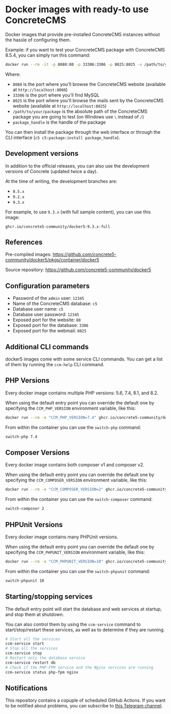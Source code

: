 # Docker images with ready-to use ConcreteCMS

Docker images that provide pre-installed ConcreteCMS instances without the hassle of configuring them.

Example: if you want to test your ConcreteCMS package with ConcreteCMS 8.5.4, you can simply run this command:

```bash
docker run --rm -it -p 8080:80 -p 33306:3306 -p 8025:8025 -v /path/to/your/package:/app/packages/package_handle ghcr.io/concrete5-community/docker5:8.5.4-full
```

Where:
- `8080` is the port where you'll browse the ConcreteCMS website (available at `http://localhost:8080`)
- `33306` is the port where you'll find MySQL
- `8025` is the port where you'll browse the mails sent by the ConcreteCMS website (available at `http://localhost:8025`)
- `/path/to/your/package` is the absolute path of the ConcreteCMS package you are going to test (on Windows use `\` instead of `/`)
- `package_handle` is the handle of the package

You can then install the package through the web interface or through the CLI interface (`c5 c5:package:install package_handle`).

## Development versions

In addition to the official releases, you can also use the development versions of Concrete (updated twice a day).

At the time of writing, the development branches are:

- `8.5.x`
- `9.2.x`
- `9.3.x`

For example, to use `9.3.x` (with full sample content), you can use this image:

```
ghcr.io/concrete5-community/docker5:9.3.x-full
```

## References

Pre-compiled images: https://github.com/concrete5-community/docker5/pkgs/container/docker5

Source repository: https://github.com/concrete5-community/docker5

## Configuration parameters

- Password of the `admin` user: `12345`
- Name of the ConcreteCMS database: `c5`
- Database user name: `c5`
- Database user password: `12345`
- Exposed port for the website: `80`
- Exposed port for the database: `3306`
- Exposed port for the webmail: `8025`

## Additional CLI commands

docker5 images come with some service CLI commands.
You can get a list of them by running the `ccm-help` CLI command.

## PHP Versions

Every docker image contains multiple PHP versions: 5.6, 7.4, 8.1, and 8.2.

When using the default entry point you can override the default one by specifying the `CCM_PHP_VERSION` environment variable, like this:

```bash
docker run --rm -e "CCM_PHP_VERSION=7.4" ghcr.io/concrete5-community/docker5:8.5.4-full
```

From within the container you can use the `switch-php` command:

```bash
switch-php 7.4
```

## Composer Versions

Every docker image contains both composer v1 and composer v2.

When using the default entry point you can override the default one by specifying the `CCM_COMPOSER_VERSION` environment variable, like this:

```bash
docker run --rm -e "CCM_COMPOSER_VERSION=2" ghcr.io/concrete5-community/docker5:9.0.2-full
```

From within the container you can use the `switch-composer` command:

```bash
switch-composer 2
```

## PHPUnit Versions

Every docker image contains many PHPUnit versions.

When using the default entry point you can override the default one by specifying the `CCM_PHPUNIT_VERSION` environment variable, like this:

```bash
docker run --rm -e "CCM_PHPUNIT_VERSION=10" ghcr.io/concrete5-community/docker5:9.0.2-full
```

From within the container you can use the `switch-phpunit` command:

```bash
switch-phpunit 10
```

## Starting/stopping services

The default entry point will start the database and web services at startup, and stop them at shutdown.

You can also control them by using the `ccm-service` command to start/stop/restart these services, as well as to determine if they are running.

```bash
# Start all the services
ccm-service start
# Stop all the services
ccm-service stop
# Restart only the database service
ccm-service restart db
# Check if the PHP-FPM service and the Nginx services are running
ccm-service status php-fpm nginx
```

## Notifications

This repository contains a copuple of scheduled GitHub Actions.
If you want to be notified about problems, you can subscribe to [this Telegram channel](https://t.me/Docker5Notifications).
